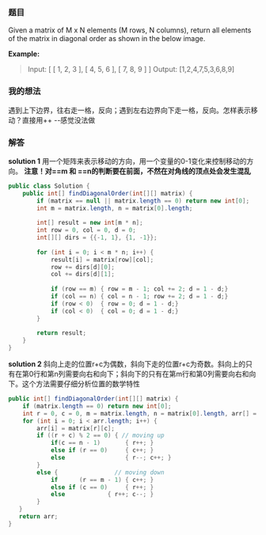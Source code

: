 ﻿### 题目
Given a matrix of M x N elements (M rows, N columns), return all elements of the matrix in diagonal order as shown in the below image.

**Example:**
>Input:
[
 [ 1, 2, 3 ],
 [ 4, 5, 6 ],
 [ 7, 8, 9 ]
]
Output:  [1,2,4,7,5,3,6,8,9]

### 我的想法
遇到上下边界，往右走一格，反向；遇到左右边界向下走一格，反向。怎样表示移动？直接用++ --感觉没法做

### 解答
**solution 1**
用一个矩阵来表示移动的方向，用一个变量的0-1变化来控制移动的方向。
**注意！对==m 和 ==n的判断要在前面，不然在对角线的顶点处会发生混乱**
```java
public class Solution {
    public int[] findDiagonalOrder(int[][] matrix) {
        if (matrix == null || matrix.length == 0) return new int[0];
        int m = matrix.length, n = matrix[0].length;
        
        int[] result = new int[m * n];
        int row = 0, col = 0, d = 0;
        int[][] dirs = {{-1, 1}, {1, -1}};
        
        for (int i = 0; i < m * n; i++) {
            result[i] = matrix[row][col];
            row += dirs[d][0];
            col += dirs[d][1];
            
            if (row == m) { row = m - 1; col += 2; d = 1 - d;}
            if (col == n) { col = n - 1; row += 2; d = 1 - d;}
            if (row < 0)  { row = 0; d = 1 - d;}
            if (col < 0)  { col = 0; d = 1 - d;}
        }
        
        return result;
    }
}
```

**solution 2**
斜向上走的位置r+c为偶数，斜向下走的位置r+c为奇数。斜向上的只有在第0行和第n列需要向右和向下；斜向下的只有在第m行和第0列需要向右和向下。这个方法需要仔细分析位置的数学特性
```java
public int[] findDiagonalOrder(int[][] matrix) {
    if (matrix.length == 0) return new int[0];
	int r = 0, c = 0, m = matrix.length, n = matrix[0].length, arr[] = new int[m * n];
    for (int i = 0; i < arr.length; i++) {
    	arr[i] = matrix[r][c];
        if ((r + c) % 2 == 0) { // moving up
        	if(c == n - 1)       { r++; }
            else if (r == 0)     { c++; }
            else                 { r--; c++; }
	    } 
	    else {                // moving down
        	if      (r == m - 1) { c++; }
            else if (c == 0)     { r++; }
            else            { r++; c--; }
        }   
   }   
   return arr;
}
```
